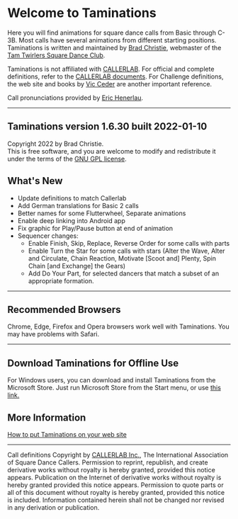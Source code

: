 
# Welcome to Taminations

Here you will find animations for square dance calls from Basic through C-3B.
Most calls have several animations from different starting positions.
Taminations is written and maintained by
[Brad Christie](mailto:brad@bradchristie.com),
webmaster of the [Tam Twirlers Square Dance Club](http://www.tamtwirlers.org/).

Taminations is not affiliated with
[CALLERLAB](http://www.callerlab.org/). For official and complete
definitions, refer to the
[CALLERLAB documents](https://www.callerlab.org/dance-programs/).
For Challenge definitions, the web site and books by
[Vic Ceder](https://www.ceder.net/def/)
are another important reference.

Call pronunciations provided by
[Eric Henerlau](http://www.erichenerlau.com/).

***

## Taminations version 1.6.30 built 2022-01-10
Copyright 2022 by Brad Christie.  
This is free software, and you are welcome to modify and redistribute it
under the terms of the [GNU GPL license](http://www.gnu.org/licenses/gpl.html).  

## What's New
* Update definitions to match Callerlab
* Add German translations for Basic 2 calls
* Better names for some Flutterwheel, Separate animations
* Enable deep linking into Android app
* Fix graphic for Play/Pause button at end of animation
* Sequencer changes:
    * Enable Finish, Skip, Replace, Reverse Order for some calls with parts
    * Enable Turn the Star <fraction> for some calls with stars
(Alter the Wave, Alter and Circulate, Chain Reaction, Motivate [Scoot and] Plenty, Spin Chain [and Exchange] the Gears)
    * Add Do Your Part, for selected dancers that match a subset of an appropriate formation.

***
## Recommended Browsers

Chrome, Edge, Firefox and Opera browsers work well with Taminations.
You may have problems with Safari.
***
## Download Taminations for Offline Use


For Windows users, you can download and install Taminations
from the Microsoft Store.
Just run Microsoft Store from the Start menu, or use
[this link.](https://www.microsoft.com/en-us/p/taminations/9nblggh5gghh)

## More Information

[How to put Taminations on your web site](embed.html)

***

Call definitions Copyright by
[CALLERLAB Inc.](http://www.callerlab.org/),
The International Association of Square Dance Callers.
Permission to reprint, republish, and create derivative works
without royalty is hereby granted, provided this notice appears.
Publication on the Internet of derivative works without royalty is
hereby granted provided this notice appears. Permission to quote
parts or all of this document without royalty is hereby granted,
provided this notice is included. Information contained herein shall
not be changed nor revised in any derivation or publication.

